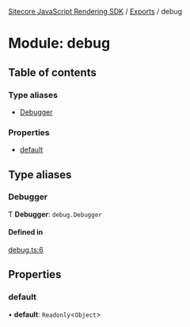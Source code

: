 [Sitecore JavaScript Rendering SDK](../README.md) / [Exports](../modules.md) / debug

# Module: debug

## Table of contents

### Type aliases

- [Debugger](debug.md#debugger)

### Properties

- [default](debug.md#default)

## Type aliases

### Debugger

Ƭ **Debugger**: `debug.Debugger`

#### Defined in

[debug.ts:6](https://github.com/Sitecore/jss/blob/8c00be96/packages/sitecore-jss/src/debug.ts#L6)

## Properties

### default

• **default**: `Readonly`<`Object`\>
